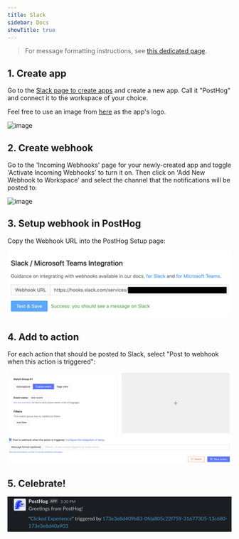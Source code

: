 ```yaml
---
title: Slack
sidebar: Docs
showTitle: true
---
```


> For message formatting instructions, see [this dedicated page](/docs/integrate/webhooks/message-formatting).

## 1. Create app
Go to the [Slack page to create apps](https://api.slack.com/apps?new_app=1) and create a new app. Call it "PostHog" and connect it to the workspace of your choice.

Feel free to use an image from [here](/media) as the app's logo.

![image](https://user-images.githubusercontent.com/53387/78574619-86939580-782a-11ea-8617-caf1ffe2783a.png)

## 2. Create webhook
Go to the 'Incoming Webhooks' page for your newly-created app and toggle 'Activate Incoming Webhooks' to turn it on. Then click on 'Add New Webhook to Workspace' and select the channel that the notifications will be posted to:

![image](https://user-images.githubusercontent.com/53387/78574881-ec801d00-782a-11ea-9b87-8a40e49dd912.png)

## 3. Setup webhook in PostHog
Copy the Webhook URL into the PostHog Setup page:

![PostHog add webhook](../../images/add-webhook.png)

## 4. Add to action

For each action that should be posted to Slack, select "Post to webhook when this action is triggered":

![PostHog Edit Action](../../images/post-action-slack.png)

## 5. Celebrate!

![Slack Message](../../images/slack-message.png)

